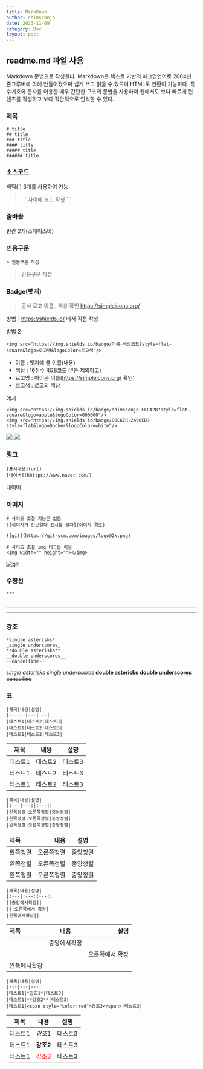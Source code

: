 ```yaml
---
title: MarkDown
author: shimseonjo
date: 2023-11-09
category: Doc
layout: post
---
```

## readme.md 파일 사용
Markdown 문법으로 작성한다.
Markdown은 텍스트 기반의 마크업언어로 2004년 존그루버에 의해 만들어졌으며 쉽게 쓰고 읽을 수 있으며 HTML로 변환이 가능하다. 특수기호와 문자를 이용한 매우 간단한 구조의 문법을 사용하여 웹에서도 보다 빠르게 컨텐츠를 작성하고 보다 직관적으로 인식할 수 있다.

### 제목
```
# title
## title
### title
#### title
##### title
###### title
```

### 소스코드
백틱(`) 3개를 사용하여 가능

> \```
> 사이에 코드 작성
> \```

### 줄바꿈
빈칸 2개(스페이스바)

### 인용구문
```
> 인용구문 작성
```
> 인용구문 작성

### Badge(뱃지)
> 공식 로고 이름 , 색상 확인
> https://simpleicons.org/

방법 1
https://shields.io/ 에서 직접 작성

방법 2 
```
<img src="https://img.shields.io/badge/이름-색상코드?style=flat-square&logo=로고명&logoColor=로고색"/>
```
- 이름 : 뱃지에 쓸 이름(내용)
- 색상 : 16진수 RGB코드 (#은 제외하고)
- 로고명 : 아이콘 이름(https://simpleicons.org/ 확인)
- 로고색 : 로고의 색상

예시
```
<img src="https://img.shields.io/badge/shimseonjo-FFCA28?style=flat-square&logo=apple&logoColor=000000"/>
<img src="https://img.shields.io/badge/DOCKER-2496ED?style=flat&logo=Docker&logoColor=white"/>
```
<img src="https://img.shields.io/badge/shimseonjo-FFCA28?style=flat-square&logo=apple&logoColor=000000"/>
<img src="https://img.shields.io/badge/DOCKER-2496ED?style=flat&logo=Docker&logoColor=white"/>


### 링크
```
[표시내용](url)
[네이버](hhttps://www.naver.com/)
```
[네이버](hhttps://www.naver.com/)

### 이미지
```
# 사이즈 조절 기능은 없음
![이미지가 안보일때 표시할 글자](이미지 경로)

![git](https://git-scm.com/images/logo@2x.png)

# 사이즈 조절 img 태그를 이용
<img width="" height=""></img>
```
![git](https://git-scm.com/images/logo@2x.png)

### 수평선
```
***
---
```
***
---

### 강조
```
*single asterisks*
_single underscores_
**double asterisks**
__double underscores__
~~cancelline~~
```
*single asterisks*
_single underscores_
**double asterisks**
__double underscores__
~~cancelline~~
### 표
```
|제목|내용|설명|
|------|---|---|
|테스트1|테스트2|테스트3|
|테스트1|테스트2|테스트3|
|테스트1|테스트2|테스트3|
```
|제목|내용|설명|
|------|---|---|
|테스트1|테스트2|테스트3|
|테스트1|테스트2|테스트3|
|테스트1|테스트2|테스트3|

```
|제목|내용|설명|
|:---|---:|:---:|
|왼쪽정렬|오른쪽정렬|중앙정렬|
|왼쪽정렬|오른쪽정렬|중앙정렬|
|왼쪽정렬|오른쪽정렬|중앙정렬|
```
|제목|내용|설명|
|:---|---:|:---:|
|왼쪽정렬|오른쪽정렬|중앙정렬|
|왼쪽정렬|오른쪽정렬|중앙정렬|
|왼쪽정렬|오른쪽정렬|중앙정렬|

```
|제목|내용|설명|
|:---|:---:|---:|
||중앙에서확장||
|||오른쪽에서 확장|
|왼쪽에서확장||
```
|제목|내용|설명|
|:---|:---:|---:|
||중앙에서확장||
|||오른쪽에서 확장|
|왼쪽에서확장||

```
|제목|내용|설명|
|---|---|---|
|테스트1|*강조1*|테스트3|
|테스트1|**강조2**|테스트3|
|테스트1|<span style="color:red">강조3</span>|테스트3|
```
|제목|내용|설명|
|---|---|---|
|테스트1|*강조1*|테스트3|
|테스트1|**강조2**|테스트3|
|테스트1|<span style="color:red">강조3</span>|테스트3|
